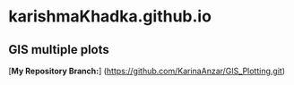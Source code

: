 # karishmaKhadka.github.io
## **GIS multiple plots**

[**My Repository Branch:**] (https://github.com/KarinaAnzar/GIS_Plotting.git)
